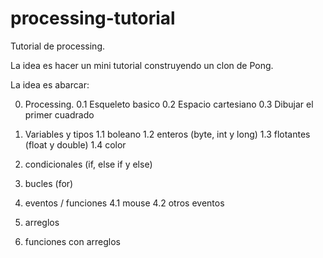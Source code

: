 ﻿# processing-tutorial
Tutorial de processing.

La idea es hacer un mini tutorial construyendo un clon de Pong.


La idea es abarcar:

0. Processing.
0.1 Esqueleto basico
0.2 Espacio cartesiano
0.3 Dibujar el primer cuadrado

1. Variables y tipos
1.1 boleano
1.2 enteros (byte, int y long)
1.3 flotantes (float y double)
1.4 color

2. condicionales (if, else if y else)

3. bucles (for)

4. eventos / funciones
4.1 mouse
4.2 otros eventos

5. arreglos

6. funciones con arreglos
